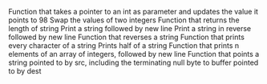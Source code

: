 Function that takes a pointer to an int as parameter and updates the value it points to 98
Swap the values of two integers
Function that returns the length of string
Print a string followed by new line
Print a string in reverse followed by new line
Function that reverses a string
Function that prints every character of a string
Prints half of a string
Function that prints n elements of an array of integers, followed by new line
Function that points a string pointed to by src, including the terminating null byte to buffer pointed to by dest
